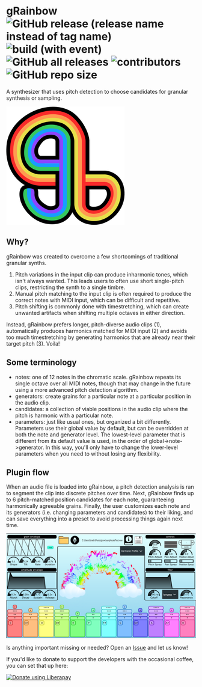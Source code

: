 # gRainbow   ![GitHub release (release name instead of tag name)](https://img.shields.io/github/v/release/StrangeLoopsAudio/gRainbow) ![build (with event)](https://img.shields.io/github/actions/workflow/status/StrangeLoopsAudio/gRainbow/ci.yml) ![GitHub all releases](https://img.shields.io/github/downloads/StrangeLoopsAudio/gRainbow/total) ![contributors](https://img.shields.io/github/contributors/StrangeLoopsAudio/gRainbow) ![GitHub repo size](https://img.shields.io/github/repo-size/StrangeLoopsAudio/gRainbow)

A synthesizer that uses pitch detection to choose candidates for granular synthesis or sampling.

![gRainbow](Source/Resources/logo.png)

## Why?

gRainbow was created to overcome a few shortcomings of traditional granular synths.

1. Pitch variations in the input clip can produce inharmonic tones, which isn't always wanted. This leads users to often use short single-pitch clips, restricting the synth to a single timbre.
2. Manual pitch matching to the input clip is often required to produce the correct notes with MIDI input, which can be difficult and repetitive.
3. Pitch shifting is commonly done with timestretching, which can create unwanted artifacts when shifting multiple octaves in either direction.

Instead, gRainbow prefers longer, pitch-diverse audio clips (1), automatically produces harmonics matched for MIDI input (2) and avoids too much timestretching by generating harmonics that are already near their target pitch (3). Voila!

## Some terminology

- notes: one of 12 notes in the chromatic scale. gRainbow repeats its single octave over all MIDI notes, though that may change in the future using a more advanced pitch detection algorithm.
- generators: create grains for a particular note at a particular position in the audio clip.
- candidates: a collection of viable positions in the audio clip where the pitch is harmonic with a particular note.
- parameters: just like usual ones, but organized a bit differently. Parameters use their global value by default, but can be overridden at both the note and generator level. The lowest-level parameter that is different from its default value is used, in the order of global->note->generator. In this way, you'll only have to change the lower-level parameters when you need to without losing any flexibility.

## Plugin flow

When an audio file is loaded into gRainbow, a pitch detection analysis is ran to segment the clip into discrete pitches over time. Next, gRainbow finds up to 6 pitch-matched position candidates for each note, guaranteeing harmonically agreeable grains. Finally, the user customizes each note and its generators (i.e. changing parameters and candidates) to their liking, and can save everything into a preset to avoid processing things again next time.

![gRainbow gui](docs/gRainbow0_2_0.png)

Is anything important missing or needed? Open an [Issue](github.com/bboettcher3/gRainbow/issues) and let us know!

If you'd like to donate to support the developers with the occasional coffee, you can set that up here: 

<noscript><a href="https://liberapay.com/bboettcher3/donate"><img alt="Donate using Liberapay" src="https://liberapay.com/assets/widgets/donate.svg"></a></noscript>
